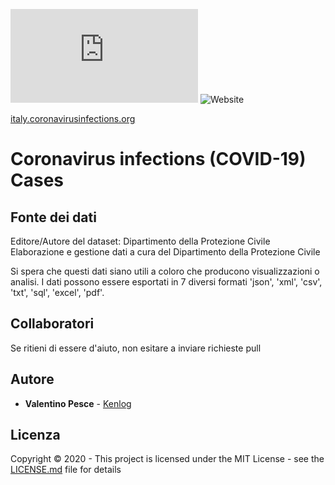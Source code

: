 ![GitHub](https://img.shields.io/github/license/kenlog/coronavirusinfections.org?style=for-the-badge)
![Website](https://img.shields.io/website?down_message=offline&style=for-the-badge&up_message=online&url=https%3A%2F%2Fcoronavirusinfections.org%2F)

[italy.coronavirusinfections.org](https://italy.coronavirusinfections.org/)
# Coronavirus infections (COVID-19) Cases

## Fonte dei dati
Editore/Autore del dataset: Dipartimento della Protezione Civile   
Elaborazione e gestione dati a cura del Dipartimento della Protezione Civile

Si spera che questi dati siano utili a coloro che producono visualizzazioni o analisi.
I dati possono essere esportati in 7 diversi formati 'json', 'xml', 'csv', 'txt', 'sql', 'excel', 'pdf'.

## Collaboratori
Se ritieni di essere d'aiuto, non esitare a inviare richieste pull

## Autore

* **Valentino Pesce** - [Kenlog](https://github.com/kenlog)

## Licenza

Copyright © 2020 - This project is licensed under the MIT License - see the [LICENSE.md](LICENSE) file for details 
